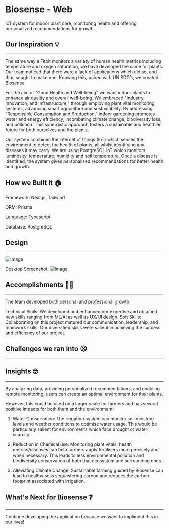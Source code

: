 # Biosense - Web
IoT system for indoor plant care, monitoring health and offering personalized recommendations for growth.

## Our Inspiration 💡  
---
The same way a Fitbit monitors a variety of human health metrics including temperature and oxygen saturation, we have developed the same for plants. Our team noticed that there were a lack of applications which did so, and thus sought to make one. Knowing this, paired with UN SDG’s, we created Biosense. 

For the aim of  "Good Health and Well-being" we want indoor plants to enhance air quality and overall well-being. We embraced "Industry, Innovation, and Infrastructure," through employing plant vital monitoring systems, advancing smart agriculture and sustainability. By addressing "Responsible Consumption and Production," indoor gardening promotes water and energy efficiency, incombating climate change, biodiversity loss, and pollution. This synergistic approach fosters a sustainable and healthier future for both ourselves and the plants.

Our system combines the internet of things (IoT) which senses the environment to detect the health of plants, all whilst identifying any diseases it may carry. We are using PostgreSQL IoT which monitors luminosity, temperature, humidity and soil temperature. Once a disease is identified, the system gives personalised recommendations for better health and growth.

## How we Built it 🏠

Framework: Next.js, Tailwind

ORM: Prisma

Language: Typescript

Database: PostgreSQL

## Design
---
![image](https://github.com/shba007/biosense-web/assets/125701923/96b02a7e-df46-4f3b-b276-47f97dbb80e3)

Desktop Screenshot:
![image](https://github.com/shba007/biosense-web/assets/125701923/b22232a3-b826-46ee-b452-804a737e7f5c)

## Accomplishments 💪🏻
---
The team developed both personal and professional growth:

Technical Skills: We developed and enhanced our expertise and obtained new skills ranging from ML/AI as well as UX/UI design.
Soft Skills: Collaborating on this project matured our communication, leadership, and teamwork skills. Our diversified skills were salient in achieving the success and efficiency of our project.

## Challenges we ran into 😦
---


## Insights 🤓
---
By analyzing data, providing personalized recommendations, and enabling remote monitoring, users can create an optimal environment for their plants. 

However, this could be used on a larger scale for farmers and has several positive impacts for both them and the environment:

1. Water Conservation: The irrigation system can monitor soil moisture levels and weather conditions to optimise water usage. This would be particularly salient for environments which face drought or water scarcity.
   
2. Reduction in Chemical use: Monitoring plant vitals: health metrics/diseases can help farmers apply fertilisers more precisely and when necessary. This leads to less environmental pollution and biodiversity conservation of both that ecosystem and surrounding ones.

3. Alleviating Climate Change: Sustainable farming guided by Biosense can lead to healthy soils sequestering carbon and reduces the carbon footprint associated with irrigation.

## What's Next for Biosense ❓
---
Continue developing the application because we want to impliment this in our lives!

